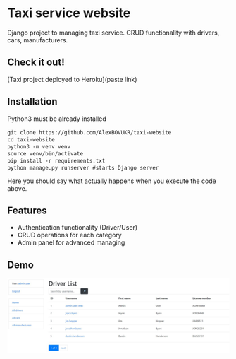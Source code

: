 # Taxi service website

Django project to managing taxi service. CRUD functionality with drivers, cars, manufacturers.

## Check it out!
[Taxi project deployed to Heroku](paste link)


## Installation

Python3 must be already installed

```shell
git clone https://github.com/AlexBOVUKR/taxi-website
cd taxi-website
python3 -m venv venv
source venv/bin/activate
pip install -r requirements.txt
python manage.py runserver #starts Django server
```

Here you should say what actually happens when you execute the code above.


## Features

* Authentication functionality (Driver/User)
* CRUD operations for each category
* Admin panel for advanced managing

## Demo

![Website interface](demo.JPG)
